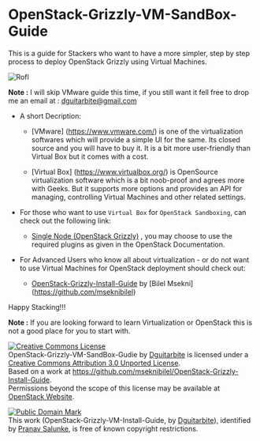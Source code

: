 OpenStack-Grizzly-VM-SandBox-Guide
==================================

This is a guide for Stackers who want to have a more simpler, step by step process to deploy OpenStack Grizzly using Virtual Machines.

![Rofl](https://raw.github.com/dguitarbite/OpenStack-Grizzly-VM-SandBox-Guide/master/Images/fun-graphics.jpg)

**Note :** I will skip VMware guide this time, if you still want it fell free to drop me an email at : dguitarbite@gmail.com

* A short Decription:
 
  * [VMware] (https://www.vmware.com/) is one of the virtualization softwares which will provide a simple UI for the same. Its closed source and you will have to buy it. It is a bit more user-friendly than Virtual Box but it comes with a cost. 
   
  * [Virtual Box] (https://www.virtualbox.org/) is OpenSource virtualization software which is a bit noob-proof and agrees more with Geeks. But it supports more options and provides an API for managing, controlling Virtual Machines and other related settings.



* For those who want to use `Virtual Box` for `OpenStack Sandboxing`, can check out the following link:
  * [Single Node (OpenStack Grizzly)](https://github.com/dguitarbite/OpenStack-Grizzly-VM-SandBox-Guide/blob/master/SandBox-Single-Node.rst) , you may choose to use the required plugins as given in the OpenStack Documentation.


* For Advanced Users who know all about virtualization - or do not want to use Virtual Machines for OpenStack deployment should check out:
  * [OpenStack-Grizzly-Install-Guide](https://github.com/mseknibilel/OpenStack-Grizzly-Install-Guide) by [Bilel Msekni] (https://github.com/mseknibilel)


Happy Stacking!!!

**Note :** If you are looking forward to learn Virtualization or OpenStack this is not a good place for you to start with.

<a rel="license" href="http://creativecommons.org/licenses/by/3.0/deed.en_US"><img alt="Creative Commons License" style="border-width:0" src="http://i.creativecommons.org/l/by/3.0/88x31.png" /></a><br /><span xmlns:dct="http://purl.org/dc/terms/" property="dct:title">OpenStack-Grizzly-VM-SandBox-Gudie</span> by <a xmlns:cc="http://creativecommons.org/ns#" href="https://github.com/dguitarbite" property="cc:attributionName" rel="cc:attributionURL">Dguitarbite</a> is licensed under a <a rel="license" href="http://creativecommons.org/licenses/by/3.0/deed.en_US">Creative Commons Attribution 3.0 Unported License</a>.<br />Based on a work at <a xmlns:dct="http://purl.org/dc/terms/" href="https://github.com/mseknibilel/OpenStack-Grizzly-Install-Guide" rel="dct:source">https://github.com/mseknibilel/OpenStack-Grizzly-Install-Guide</a>.<br />Permissions beyond the scope of this license may be available at <a xmlns:cc="http://creativecommons.org/ns#" href="https://www.openstack.org/" rel="cc:morePermissions">OpenStack Website</a>.

<p xmlns:dct="http://purl.org/dc/terms/">
<a rel="license" href="http://creativecommons.org/publicdomain/mark/1.0/">
<img src="http://i.creativecommons.org/p/mark/1.0/88x31.png"
     style="border-style: none;" alt="Public Domain Mark" />
</a>
<br />
This work (<span property="dct:title">OpenStack-Grizzly-VM-Install-Guide</span>, by <a href="https://github.com/dguitarbite/OpenStack-Grizzly-VM-SandBox-Guide" rel="dct:creator"><span property="dct:title">Dguitarbite</span></a>), identified by <a href="https://github.com/dguitarbite" rel="dct:publisher"><span property="dct:title">Pranav Salunke</span></a>, is free of known copyright restrictions.
</p>
